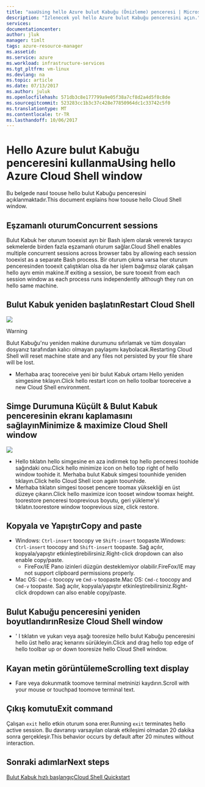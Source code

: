 ```yaml
---
title: "aaaUsing hello Azure bulut Kabuğu (Önizleme) penceresi | Microsoft Docs"
description: "İzlenecek yol hello Azure bulut Kabuğu penceresini açın."
services: 
documentationcenter: 
author: jluk
manager: timlt
tags: azure-resource-manager
ms.assetid: 
ms.service: azure
ms.workload: infrastructure-services
ms.tgt_pltfrm: vm-linux
ms.devlang: na
ms.topic: article
ms.date: 07/13/2017
ms.author: juluk
ms.openlocfilehash: 571db3c8e177799a9e05f38a7cf8d2a4d5f8c8de
ms.sourcegitcommit: 523283cc1b3c37c428e77850964dc1c33742c5f0
ms.translationtype: MT
ms.contentlocale: tr-TR
ms.lasthandoff: 10/06/2017
---
```

# <a name="using-hello-azure-cloud-shell-window"></a><span data-ttu-id="8ec7d-103">Hello Azure bulut Kabuğu penceresini kullanma</span><span class="sxs-lookup"><span data-stu-id="8ec7d-103">Using hello Azure Cloud Shell window</span></span>

<span data-ttu-id="8ec7d-104">Bu belgede nasıl toouse hello bulut Kabuğu penceresini açıklanmaktadır.</span><span class="sxs-lookup"><span data-stu-id="8ec7d-104">This document explains how toouse hello Cloud Shell window.</span></span>

## <a name="concurrent-sessions"></a><span data-ttu-id="8ec7d-105">Eşzamanlı oturum</span><span class="sxs-lookup"><span data-stu-id="8ec7d-105">Concurrent sessions</span></span>
<span data-ttu-id="8ec7d-106">Bulut Kabuk her oturum tooexist ayrı bir Bash işlem olarak vererek tarayıcı sekmelerde birden fazla eşzamanlı oturum sağlar.</span><span class="sxs-lookup"><span data-stu-id="8ec7d-106">Cloud Shell enables multiple concurrent sessions across browser tabs by allowing each session tooexist as a separate Bash process.</span></span>
<span data-ttu-id="8ec7d-107">Bir oturum çıkma varsa her oturum penceresinden tooexit çalıştıkları olsa da her işlem bağımsız olarak çalışan hello aynı emin makine.</span><span class="sxs-lookup"><span data-stu-id="8ec7d-107">If exiting a session, be sure tooexit from each session window as each process runs independently although they run on hello same machine.</span></span>

## <a name="restart-cloud-shell"></a><span data-ttu-id="8ec7d-108">Bulut Kabuk yeniden başlatın</span><span class="sxs-lookup"><span data-stu-id="8ec7d-108">Restart Cloud Shell</span></span>
![](media/recycle.png)
> [!WARNING]
> <span data-ttu-id="8ec7d-109">Bulut Kabuğu'nu yeniden makine durumunu sıfırlamak ve tüm dosyaları dosyanız tarafından kalıcı olmayan paylaşımı kaybolacak.</span><span class="sxs-lookup"><span data-stu-id="8ec7d-109">Restarting Cloud Shell will reset machine state and any files not persisted by your file share will be lost.</span></span>

* <span data-ttu-id="8ec7d-110">Merhaba araç tooreceive yeni bir bulut Kabuk ortamı Hello yeniden simgesine tıklayın.</span><span class="sxs-lookup"><span data-stu-id="8ec7d-110">Click hello restart icon on hello toolbar tooreceive a new Cloud Shell environment.</span></span>

## <a name="minimize--maximize-cloud-shell-window"></a><span data-ttu-id="8ec7d-111">Simge Durumuna Küçült & Bulut Kabuk penceresinin ekranı kaplamasını sağlayın</span><span class="sxs-lookup"><span data-stu-id="8ec7d-111">Minimize & maximize Cloud Shell window</span></span>
![](media/minmax.png)
* <span data-ttu-id="8ec7d-112">Hello tıklatın hello simgesine en aza indirmek top hello penceresi toohide sağındaki onu.</span><span class="sxs-lookup"><span data-stu-id="8ec7d-112">Click hello minimize icon on hello top right of hello window toohide it.</span></span> <span data-ttu-id="8ec7d-113">Merhaba bulut Kabuk simgesi toounhide yeniden tıklayın.</span><span class="sxs-lookup"><span data-stu-id="8ec7d-113">Click hello Cloud Shell icon again toounhide.</span></span>
* <span data-ttu-id="8ec7d-114">Merhaba tıklatın simgesi tooset pencere toomax yüksekliği en üst düzeye çıkarın.</span><span class="sxs-lookup"><span data-stu-id="8ec7d-114">Click hello maximize icon tooset window toomax height.</span></span> <span data-ttu-id="8ec7d-115">toorestore penceresi tooprevious boyutu, geri yükleme'yi tıklatın.</span><span class="sxs-lookup"><span data-stu-id="8ec7d-115">toorestore window tooprevious size, click restore.</span></span>

## <a name="copy-and-paste"></a><span data-ttu-id="8ec7d-116">Kopyala ve Yapıştır</span><span class="sxs-lookup"><span data-stu-id="8ec7d-116">Copy and paste</span></span>
* <span data-ttu-id="8ec7d-117">Windows: `Ctrl-insert` toocopy ve `Shift-insert` toopaste.</span><span class="sxs-lookup"><span data-stu-id="8ec7d-117">Windows: `Ctrl-insert` toocopy and `Shift-insert` toopaste.</span></span> <span data-ttu-id="8ec7d-118">Sağ açılır, kopyala/yapıştır etkinleştirebilirsiniz.</span><span class="sxs-lookup"><span data-stu-id="8ec7d-118">Right-click dropdown can also enable copy/paste.</span></span>
  * <span data-ttu-id="8ec7d-119">FireFox/IE Pano izinleri düzgün desteklemiyor olabilir.</span><span class="sxs-lookup"><span data-stu-id="8ec7d-119">FireFox/IE may not support clipboard permissions properly.</span></span>
* <span data-ttu-id="8ec7d-120">Mac OS: `Cmd-c` toocopy ve `Cmd-v` toopaste.</span><span class="sxs-lookup"><span data-stu-id="8ec7d-120">Mac OS: `Cmd-c` toocopy and `Cmd-v` toopaste.</span></span> <span data-ttu-id="8ec7d-121">Sağ açılır, kopyala/yapıştır etkinleştirebilirsiniz.</span><span class="sxs-lookup"><span data-stu-id="8ec7d-121">Right-click dropdown can also enable copy/paste.</span></span>

## <a name="resize-cloud-shell-window"></a><span data-ttu-id="8ec7d-122">Bulut Kabuğu penceresini yeniden boyutlandırın</span><span class="sxs-lookup"><span data-stu-id="8ec7d-122">Resize Cloud Shell window</span></span>
* <span data-ttu-id="8ec7d-123">' I tıklatın ve yukarı veya aşağı tooresize hello bulut Kabuğu penceresini hello üst hello araç kenarını sürükleyin.</span><span class="sxs-lookup"><span data-stu-id="8ec7d-123">Click and drag hello top edge of hello toolbar up or down tooresize hello Cloud Shell window.</span></span>

## <a name="scrolling-text-display"></a><span data-ttu-id="8ec7d-124">Kayan metin görüntüleme</span><span class="sxs-lookup"><span data-stu-id="8ec7d-124">Scrolling text display</span></span>
* <span data-ttu-id="8ec7d-125">Fare veya dokunmatik toomove terminal metninizi kaydırın.</span><span class="sxs-lookup"><span data-stu-id="8ec7d-125">Scroll with your mouse or touchpad toomove terminal text.</span></span>

## <a name="exit-command"></a><span data-ttu-id="8ec7d-126">Çıkış komutu</span><span class="sxs-lookup"><span data-stu-id="8ec7d-126">Exit command</span></span>
<span data-ttu-id="8ec7d-127">Çalışan `exit` hello etkin oturum sona erer.</span><span class="sxs-lookup"><span data-stu-id="8ec7d-127">Running `exit` terminates hello active session.</span></span> <span data-ttu-id="8ec7d-128">Bu davranışı varsayılan olarak etkileşimi olmadan 20 dakika sonra gerçekleşir.</span><span class="sxs-lookup"><span data-stu-id="8ec7d-128">This behavior occurs by default after 20 minutes without interaction.</span></span>

## <a name="next-steps"></a><span data-ttu-id="8ec7d-129">Sonraki adımlar</span><span class="sxs-lookup"><span data-stu-id="8ec7d-129">Next steps</span></span>
[<span data-ttu-id="8ec7d-130">Bulut Kabuk hızlı başlangıç</span><span class="sxs-lookup"><span data-stu-id="8ec7d-130">Cloud Shell Quickstart</span></span>](quickstart.md)
